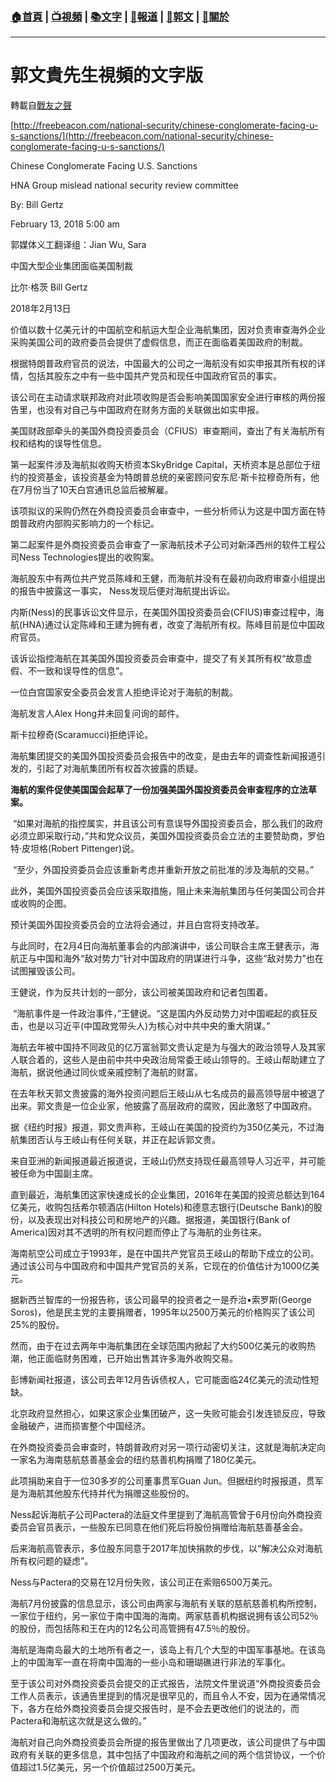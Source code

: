 ###  [:house:首頁](https://github.com/ourhimalayas/home) | [:tv:視頻](https://github.com/ourhimalayas/videos) | [:books:文字](https://github.com/ourhimalayas/txt) | [:newspaper:報道](https://github.com/ourhimalayas/news) | [:eagle:郭文](https://github.com/ourhimalayas/guomedia) | [:pray:關於](https://github.com/ourhimalayas/home/tree/master/about)
---
# 郭文貴先生視頻的文字版
轉載自[戰友之聲](http://littleantvoice.blogspot.com)

[http://freebeacon.com/national-security/chinese-conglomerate-facing-u-s-sanctions/](http://freebeacon.com/national-security/chinese-conglomerate-facing-u-s-sanctions/)&nbsp;



Chinese Conglomerate Facing U.S. Sanctions

HNA Group mislead national security review committee

By: Bill Gertz

February 13, 2018 5:00 am&nbsp;



郭媒体义工翻译组：Jian Wu, Sara



中国大型企业集团面临美国制裁

比尔·格茨&nbsp;Bill Gertz

2018年2月13日



价值以数十亿美元计的中国航空和航运大型企业海航集团，因对负责审查海外企业采购美国公司的政府委员会提供了虚假信息，而正在面临着美国政府的制裁。



根据特朗普政府官员的说法，中国最大的公司之一海航没有如实申报其所有权的详情，包括其股东之中有一些中国共产党员和现任中国政府官员的事实。



该公司在主动请求联邦政府对此项收购是否会影响美国国家安全进行审核的两份报告里，也没有对自己与中国政府在财务方面的关联做出如实申报。



美国财政部牵头的美国外商投资委员会（CFIUS）审查期间，查出了有关海航所有权和结构的误导性信息。



第一起案件涉及海航拟收购天桥资本SkyBridge Capital，天桥资本是总部位于纽约的投资基金，该投资基金为特朗普总统的亲密顾问安东尼·斯卡拉穆奇所有，他在7月份当了10天白宫通讯总监后被解雇。



该项拟议的采购仍然在外商投资委员会审查中，一些分析师认为这是中国方面在特朗普政府内部购买影响力的一个标记。



第二起案件是外商投资委员会审查了一家海航技术子公司对新泽西州的软件工程公司Ness Technologies提出的收购案。



海航股东中有两位共产党员陈峰和王健，而海航并没有在最初向政府审查小组提出的报告中披露这一事实，&nbsp;Ness发现后便对海航提出诉讼。





内斯(Ness)的民事诉讼文件显示，在美国外国投资委员会(CFIUS)审查过程中，海航(HNA)通过认定陈峰和王建为拥有者，改变了海航所有权。陈峰目前是位中国政府官员。



该诉讼指控海航在其美国外国投资委员会审查中，提交了有关其所有权“故意虚假、不一致和误导性的信息”。



一位白宫国家安全委员会发言人拒绝评论对于海航的制裁。



海航发言人Alex Hong并未回复问询的邮件。



斯卡拉穆奇(Scaramucci)拒绝评论。



海航集团提交的美国外国投资委员会报告中的改变，是由去年的调查性新闻报道引发的，引起了对海航集团所有权首次披露的质疑。



**海航的案件促使美国国会起草了一份加强美国外国投资委员会审查程序的立法草案。**



&nbsp;“如果对海航的指控属实，并且该公司有意误导外国投资委员会，那么我们的政府必须立即采取行动，”共和党众议员，美国外国投资委员会立法的主要赞助商，罗伯特·皮坦格(Robert Pittenger)说。



&nbsp;“至少，外国投资委员会应该重新考虑并重新开放之前批准的涉及海航的交易。”



此外，美国外国投资委员会应该采取措施，阻止未来海航集团与任何美国公司合并或收购的企图。



预计美国外国投资委员会的立法将会通过，并且白宫将支持改革。



与此同时，在2月4日向海航董事会的内部演讲中，该公司联合主席王健表示，海航正与中国和海外“敌对势力”针对中国政府的阴谋进行斗争，这些“敌对势力”也在试图摧毁该公司。



王健说，作为反共计划的一部分，该公司被美国政府和记者包围着。



&nbsp;“海航事件是一件政治事件，”王健说。“这是国内外反动势力对中国崛起的疯狂反击，也是以习近平(中国政党带头人)为核心对中共中央的重大阴谋。”



海航去年被中国持不同政见的亿万富翁郭文贵认定是为与强大的政治领导人及其家人联合着的，这些人是由前中共中央政治局常委王岐山领导的。王岐山帮助建立了海航，据说他通过同伙或亲戚控制了海航的财富。



在去年秋天郭文贵披露的海外投资问题后王岐山从七名成员的最高领导层中被退了出来。郭文贵是一位企业家，他披露了高层政府的腐败，因此激怒了中国政府。



据《纽约时报》报道，郭文贵声称，王岐山在美国的投资约为350亿美元，不过海航集团否认与王岐山有任何关联，并正在起诉郭文贵。



来自亚洲的新闻报道最近报道说，王岐山仍然支持现任最高领导人习近平，并可能被任命为中国副主席。



直到最近，海航集团这家快速成长的企业集团，2016年在美国的投资总额达到164亿美元，收购包括希尔顿酒店(Hilton Hotels)和德意志银行(Deutsche Bank)的股份，以及表现出对科技公司和房地产的兴趣。据报道，美国银行(Bank of America)因对其不透明的所有权问题而停止了与海航的业务往来。



海南航空公司成立于1993年，是在中国共产党官员王岐山的帮助下成立的公司。通过该公司与中国政府和中国共产党官员的关系，它现在的价值估计为1000亿美元。



据新西兰智库的一份报告称，该公司最早的投资者之一是乔治•索罗斯(George Soros)，他是民主党的主要捐赠者，1995年以2500万美元的价格购买了该公司25%的股份。



然而，由于在过去两年中海航集团在全球范围内掀起了大约500亿美元的收购热潮，他正面临财务困难，已开始出售其许多海外收购交易。



彭博新闻社报道，该公司去年12月告诉债权人，它可能面临24亿美元的流动性短缺。



北京政府显然担心，如果这家企业集团破产，这一失败可能会引发连锁反应，导致金融破产，进而损害整个中国经济。



在外商投资委员会审查时，特朗普政府对另一项行动密切关注，这就是海航决定向一家名为海南慈航慈善基金会的纽约慈善机构捐赠了180亿美元。



此项捐助来自于一位30多岁的公司董事贯军Guan Jun。但据纽约时报报道，贯军是为海航其他股东代持并代为捐赠这些股份的。



Ness起诉海航子公司Pactera的法庭文件里提到了海航高管曾于6月份向外商投资委员会官员表示，一些股东已同意在他们死后将股份捐赠给海航慈善基金会。



后来海航高管表示，多位股东同意于2017年加快捐款的步伐，以“解决公众对海航所有权问题的疑虑”。



Ness与Pactera的交易在12月份失败，该公司正在索赔6500万美元。



海航7月份披露的信息显示，该公司由两家与海航有关联的慈航慈善机构所控制，一家位于纽约，另一家位于南中国海的海南。两家慈善机构据说拥有该公司52％的股份，而包括陈和王在内的12名公司高管拥有47.5％的股份。



海航是海南岛最大的土地所有者之一，该岛上有几个大型的中国军事基地。在该岛上的中国海军一直在将南中国海的一些小岛和珊瑚礁进行非法的军事化。



至于该公司对外商投资委员会提交的正式报告，法院文件里说道“外商投资委员会工作人员表示，该通告里提到的情况是很罕见的，而且令人不安，因为在通常情况下，各方在给外商投资委员会提交报告时，是不会去更改他们的说法的，而Pactera和海航这次就是这么做的。”



海航对自己向外商投资委员会所提的报告里做出了几项更改，该公司提供了与中国政府有关联的更多信息，其中包括了中国政府和海航之间的两个信贷协议，一个价值超过1.5亿美元，另一个价值超过2500万美元。